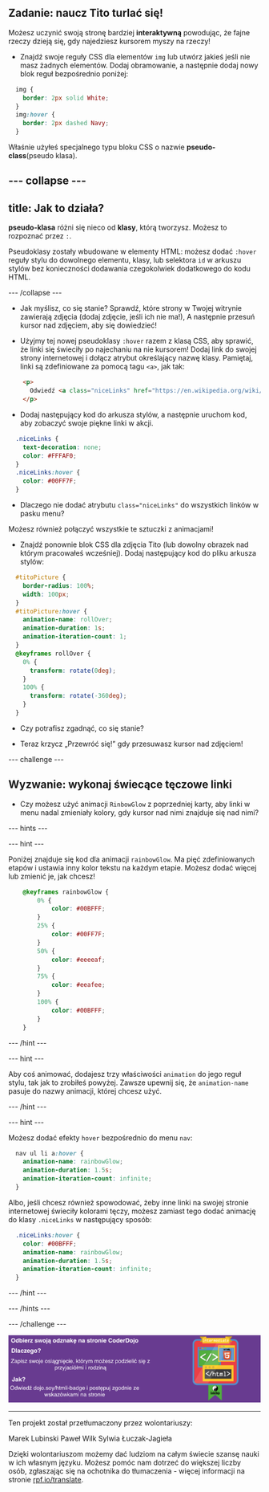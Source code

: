 ## Zadanie: naucz Tito turlać się!

Możesz uczynić swoją stronę bardziej **interaktywną** powodując, że fajne rzeczy dzieją się, gdy najedziesz kursorem myszy na rzeczy!

+ Znajdź swoje reguły CSS dla elementów `img` lub utwórz jakieś jeśli nie masz żadnych elementów. Dodaj obramowanie, a następnie dodaj nowy blok reguł bezpośrednio poniżej:

```css
  img {
    border: 2px solid White;
  }
  img:hover {
    border: 2px dashed Navy;
  }
```

Właśnie użyłeś specjalnego typu bloku CSS o nazwie **pseudo-class**(pseudo klasa).

--- collapse ---
---
title: Jak to działa?
---

**pseudo-klasa** różni się nieco od **klasy**, którą tworzysz. Możesz to rozpoznać przez `:`.

Pseudoklasy zostały wbudowane w elementy HTML: możesz dodać `:hover` reguły stylu do dowolnego elementu, klasy, lub selektora `id` w arkuszu stylów bez konieczności dodawania czegokolwiek dodatkowego do kodu HTML.

--- /collapse ---

+ Jak myślisz, co się stanie? Sprawdź, które strony w Twojej witrynie zawierają zdjęcia (dodaj zdjęcie, jeśli ich nie ma!), A następnie przesuń kursor nad zdjęciem, aby się dowiedzieć!

+ Użyjmy tej nowej pseudoklasy `:hover` razem z klasą CSS, aby sprawić, że linki się świeciły po najechaniu na nie kursorem! Dodaj link do swojej strony internetowej i dołącz atrybut określający nazwę klasy. Pamiętaj, linki są zdefiniowane za pomocą tagu `<a>`, jak tak:

```html
    <p>
      Odwiedź <a class="niceLinks" href="https://en.wikipedia.org/wiki/Ireland">stronę Wikipedia</a>, aby dowiedzieć się więcej o Irlandii!
    </p>
```

+ Dodaj następujący kod do arkusza stylów, a następnie uruchom kod, aby zobaczyć swoje piękne linki w akcji.

```css
  .niceLinks {
    text-decoration: none;
    color: #FFFAF0;
  }
  .niceLinks:hover {
    color: #00FF7F;
  }
```

+ Dlaczego nie dodać atrybutu `class="niceLinks"` do wszystkich linków w pasku menu?

Możesz również połączyć wszystkie te sztuczki z animacjami!

+ Znajdź ponownie blok CSS dla zdjęcia Tito (lub dowolny obrazek nad którym pracowałeś wcześniej). Dodaj następujący kod do pliku arkusza stylów:

```css
  #titoPicture {
    border-radius: 100%;
    width: 100px;
  }
  #titoPicture:hover {
    animation-name: rollOver;
    animation-duration: 1s;
    animation-iteration-count: 1;
  }
  @keyframes rollOver {
    0% {
      transform: rotate(0deg);
    }
    100% {
      transform: rotate(-360deg);
    }
  }
```

+ Czy potrafisz zgadnąć, co się stanie?

+ Teraz krzycz „Przewróć się!” gdy przesuwasz kursor nad zdjęciem!

--- challenge ---

## Wyzwanie: wykonaj świecące tęczowe linki

+ Czy możesz użyć animacji `RinbowGlow` z poprzedniej karty, aby linki w menu nadal zmieniały kolory, gdy kursor nad nimi znajduje się nad nimi?

--- hints ---

--- hint ---

Poniżej znajduje się kod dla animacji `rainbowGlow`. Ma pięć zdefiniowanych etapów i ustawia inny kolor tekstu na każdym etapie. Możesz dodać więcej lub zmienić je, jak chcesz!

```css
    @keyframes rainbowGlow {
        0% {
            color: #00BFFF;
        }
        25% {
            color: #00FF7F;
        }
        50% {
            color: #eeeeaf;
        }
        75% {
            color: #eeafee;
        }
        100% {
            color: #00BFFF;
        }
    }
```

--- /hint ---

--- hint ---

Aby coś animować, dodajesz trzy właściwości `animation` do jego reguł stylu, tak jak to zrobiłeś powyżej. Zawsze upewnij się, że `animation-name` pasuje do nazwy animacji, której chcesz użyć.

--- /hint ---

--- hint ---

Możesz dodać efekty `hover` bezpośrednio do menu `nav`:

```css
  nav ul li a:hover {
    animation-name: rainbowGlow;
    animation-duration: 1.5s;
    animation-iteration-count: infinite;
  }
```

Albo, jeśli chcesz również spowodować, żeby inne linki na swojej stronie internetowej świeciły kolorami tęczy, możesz zamiast tego dodać animację do klasy `.niceLinks` w następujący sposób:

```css
  .niceLinks:hover {
    color: #00BFFF;
    animation-name: rainbowGlow;
    animation-duration: 1.5s;
    animation-iteration-count: infinite;
  }
```

--- /hint ---

--- /hints ---

--- /challenge ---

![](images/badge-footer-image-html-intermed.png)

***

Ten projekt został przetłumaczony przez wolontariuszy:

Marek Lubinski
Paweł Wilk
Sylwia Łuczak-Jagieła

Dzięki wolontariuszom możemy dać ludziom na całym świecie szansę nauki w ich własnym języku. Możesz pomóc nam dotrzeć do większej liczby osób, zgłaszając się na ochotnika do tłumaczenia - więcej informacji na stronie [rpf.io/translate](https://rpf.io/translate).
